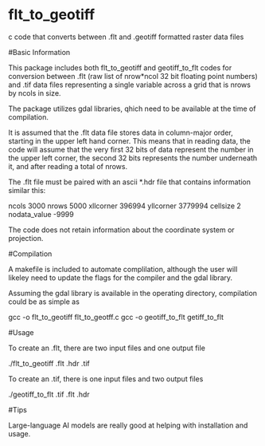 # flt_to_geotiff
c code that converts between .flt and .geotiff formatted raster data files

#Basic Information

This package includes both flt_to_geotiff and geotiff_to_flt codes for conversion 
between .flt (raw list of nrow*ncol 32 bit floating point numbers) and .tif data
files representing a single variable across a grid that is nrows by ncols in size.

The package utilizes gdal libraries, qhich need to be available at the time of
compilation. 

It is assumed that the .flt data file stores data in column-major order, starting
in the upper left hand corner. This means that in reading data, the code will 
assume that the very first 32 bits of data represent the number in the upper left
corner, the second 32 bits represents the number underneath it, and after reading a
total of nrows.

The .flt file must be paired with an ascii *.hdr file that contains information similar
this:

ncols        3000
nrows        5000
xllcorner   396994
yllcorner   3779994
cellsize   2
nodata_value       -9999

The code does not retain information about the coordinate system or projection.

#Compilation

A makefile is included to automate complilation, although the user will likeley need to 
update the flags for the compiler and the gdal library. 

Assuming the gdal library is available in the operating directory, compilation could
be as simple as

gcc -o flt_to_geotiff flt_to_geotff.c
gcc -o geotiff_to_flt getiff_to_flt

#Usage

To create an .flt, there are two input files and one output file

./flt_to_geotiff <fname>.flt <fname>.hdr <fname>.tif

To create an .tif, there is one input files and two output files

./geotiff_to_flt <fname>.tif <fname>.flt <fname>.hdr

#Tips

Large-language AI models are really good at helping with installation and usage.



